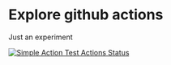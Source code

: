 # Explore github actions

Just an experiment

[![Simple Action Test Actions Status](https://github.com/pgrygorcintel/actions_test/workflows/simple%20action%20test/badge.svg)](https://github.com/pgrygorc/actions_test/actions)
